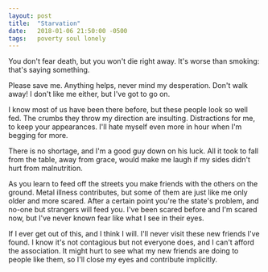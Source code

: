 ```yaml
---
layout: post
title:  "Starvation"
date:   2018-01-06 21:50:00 -0500
tags:   poverty soul lonely
---
```


You don't fear death, but you won't die right away. It's worse than smoking: that's saying something.

Please save me. Anything helps, never mind my desperation.
Don't walk away! I don't like me either, but I've got to go on.

I know most of us have been there before, but these people look so well fed. The crumbs they throw my direction are insulting. Distractions for me, to keep your appearances. I'll hate myself even more in hour when I'm begging for more.

There is no shortage, and I'm a good guy down on his luck. All it took to fall from the table, away from grace, would make me laugh if my sides didn't hurt from malnutrition.

As you learn to feed off the streets you make friends with the others on the ground. Metal illness contributes, but some of them are just like me only older and more scared. After a certain point you're the state's problem, and no-one but strangers will feed you. I've been scared before and I'm scared now, but I've never known fear like what I see in their eyes.

If I ever get out of this, and I think I will. I'll never visit these new friends I've found. I know it's not contagious but not everyone does, and I can't afford the association. It might hurt to see what my new friends are doing to people like them, so I'll close my eyes and contribute implicitly.
